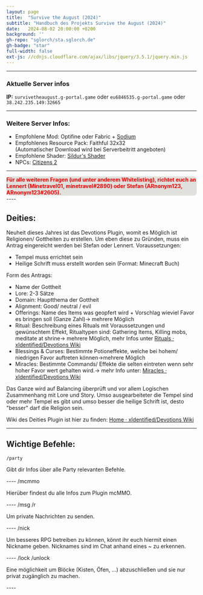```yaml
---
layout: page
title:  "Survive the August (2024)"
subtitle: "Handbuch des Projekts Survive the August (2024)"
date:   2024-08-02 20:00:00 +0200
background: ''
gh-repo: "sglorch/sta.sglorch.de"
gh-badge: "star"
full-width: false
ext-js: //cdnjs.cloudflare.com/ajax/libs/jquery/3.5.1/jquery.min.js
---
```


----

### Aktuelle Server infos

**IP:** `survivetheaugust.g-portal.game` oder `eu6846535.g-portal.game` oder `38.242.235.149:32665`

----



### Weitere Server Infos:

* Empfohlene Mod: Optifine oder Fabric + [Sodium](https://github.com/CaffeineMC/sodium-fabric/releases)
* Empfohlenes Resource Pack: Faithful 32x32 <br /> (Automatischer Download wird bei Serverbeitritt angeboten)
* Empfohlene Shader: [Sildur's Shader](https://sildurs-shaders.github.io/downloads/)
* NPCs: [Citizens 2](https://wiki.citizensnpcs.co/Commands)


----
<div style="background-color: #e0e0dc; border-radius: 7.5px">
<span style="color:red"><b>Für alle weiteren Fragen (und unter anderem Whitelisting), richtet euch an Lennert (Minetravel01, minetravel#2890) oder Stefan (ARnonym123, ARnonym123#2605).</b></span>
</div>
----

## Deities:
Neuheit dieses Jahres ist das Devotions Plugin, womit es Möglich ist Religionen/ Gottheiten zu erstellen. Um eben diese zu Gründen, muss ein Antrag eingereicht werden bei Stefan oder Lennert.
Voraussetzungen:
* Tempel muss errichtet sein
* Heilige Schrift muss erstellt worden sein (Format: Minecraft Buch)

Form des Antrags:

* Name der Gottheit
* Lore: 2-3 Sätze
* Domain: Hauptthema der Gottheit
* Alignment: Good/ neutral / evil
* Offerings: Name des Items was geopfert wird + Vorschlag wieviel Favor es bringen soll (Ganze Zahl)-> mehrere Möglich
* Ritual: Beschreibung eines Rituals mit Voraussetzungen und gewünschtem Effekt, Ritualtypen sind:     Gathering Items, Killing mobs, meditate at shrine-> mehrere Möglich, mehr Infos unter  [Rituals · xIdentified/Devotions Wiki](https://github.com/xIdentified/Devotions/wiki/Rituals)
* Blessings & Curses: Bestimmte Potioneffekte, welche bei hohem/ niedrigen Favor auftreten können->mehrere Möglich
* Miracles: Bestimmte Commands/ Effekte die selten eintreten wenn sehr hoher Favor wert gehalten     wird.-> mehr Info unter: [Miracles · xIdentified/Devotions Wiki](https://github.com/xIdentified/Devotions/wiki/Miracles)

Das Ganze wird auf Balancing überprüft und vor allem Logischen Zusammenhang mit Lore und Story. 
Umso ausgearbeiteter die Tempel sind oder mehr Tempel es gibt und umso besser die heilige Schrift ist, desto "besser" darf die Religion sein.

Wiki des Deities Plugin ist hier zu finden: [Home · xIdentified/Devotions Wiki](https://github.com/xIdentified/Devotions/wiki)

----

## Wichtige Befehle:

	/party
<p>Gibt dir Infos über alle Party relevanten Befehle.</p>
----
	/mcmmo
<p>Hierüber findest du alle Infos zum Plugin mcMMO.</p>
----
	/msg <Empfänger> <Nachricht>
	/r <Nachricht>
<p>Um private Nachrichten zu senden.</p>
----
	/nick <Name>
<p>Um besseres RPG betreiben zu können, könnt ihr euch hiermit einen Nickname geben. Nicknames sind im Chat anhand eines ~ zu erkennen.</p>
----
	/lock
	/unlock
<p>Eine möglichkeit um Blöcke (Kisten, Öfen, ...) abzuschließen und sie nur privat zugänglich zu machen.</p>
----

